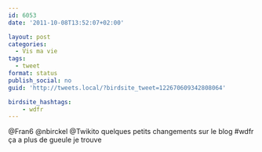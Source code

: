 ```yaml
---
id: 6053
date: '2011-10-08T13:52:07+02:00'

layout: post
categories:
  - Vis ma vie
tags:
  - tweet
format: status
publish_social: no
guid: 'http://tweets.local/?birdsite_tweet=122670609342808064'

birdsite_hashtags:
    - wdfr
---
```


@Fran6 @nbirckel @Twikito quelques petits changements sur le blog #wdfr ça a plus de gueule je trouve